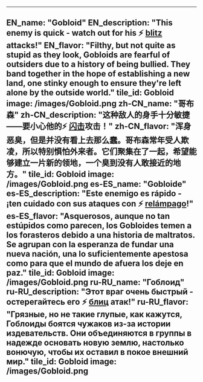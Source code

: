 ---

EN_name: "Gobloid"
EN_description: "This enemy is quick - watch out for his ⚡️ <u>blitz</u> attacks!"
EN_flavor: "Filthy, but not quite as stupid as they look, Gobloids are fearful of outsiders due to a history of being bullied. They band together in the hope of establishing a new land, one stinky enough to ensure they're left alone by the outside world."
tile_id: Gobloid
image: /images/Gobloid.png
zh-CN_name: "哥布森"
zh-CN_description: "这种敌人的身手十分敏捷——要小心他的⚡️ <u>闪击</u>攻击！"
zh-CN_flavor: "浑身恶臭，但是并没有看上去那么蠢。哥布森常年受人欺凌，所以特别惧怕外来者。它们聚集在了一起，希望能够建立一片新的领地，一个臭到没有人敢接近的地方。"
tile_id: Gobloid
image: /images/Gobloid.png
es-ES_name: "Gobloide"
es-ES_description: "Este enemigo es rápido - ¡ten cuidado con sus ataques con ⚡️ <u>relámpago</u>!"
es-ES_flavor: "Asquerosos, aunque no tan estúpidos como parecen, los Gobloides temen a los forasteros debido a una historia de maltratos. Se agrupan con la esperanza de fundar una nueva nación, una lo suficientemente apestosa como para que el mundo de afuera los deje en paz."
tile_id: Gobloid
image: /images/Gobloid.png
ru-RU_name: "Гоблоид"
ru-RU_description: "Этот враг очень быстрый - остерегайтесь его ⚡️ <u>блиц</u> атак!"
ru-RU_flavor: "Грязные, но не такие глупые, как кажутся, Гоблоиды боятся чужаков из-за истории издевательств. Они объединяются в группы в надежде основать новую землю, настолько вонючую, чтобы их оставил в покое внешний мир."
tile_id: Gobloid
image: /images/Gobloid.png
---